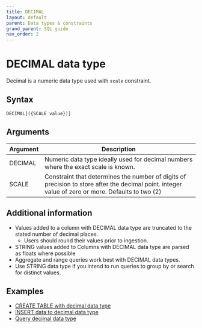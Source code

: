 ```yaml
---
title: DECIMAL
layout: default
parent: Data types & constraints
grand_parent: SQL guide
nav_order: 2
---
```


# DECIMAL data type

Decimal is a numeric data type used with `scale` constraint.

## Syntax

```
DECIMAL[({SCALE value})]
```

## Arguments

| Argument | Description |
|---|---|
| DECIMAL | Numeric data type ideally used for decimal numbers where the exact scale is known. |
| SCALE | Constraint that determines the number of digits of precision to store after the decimal point. integer value of zero or more. Defaults to two (2) |

## Additional information

* Values added to a column with DECIMAL data type are truncated to the stated number of decimal places.
  * Users should round their values prior to ingestion.
* STRING values added to Columns with DECIMAL data type are parsed as floats where possible
* Aggregate and range queries work best with DECIMAL data types.
* Use STRING data type if you intend to run queries to group by or search for distinct values.

## Examples

* [CREATE TABLE with decimal data type](/docs/sql-guide/examples/sql-eg-table/sql-eg-table-create-all-types)
* [INSERT data to decimal data type](/docs/sql-guide/examples/sql-eg-insert/sql-eg-insert-all-types)
* [Query decimal data type](/docs/sql-guide/examples/sql-eg-select/sql-eg-select-all-types)
